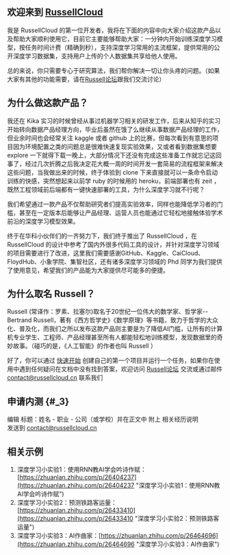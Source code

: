 
## 欢迎来到 [RussellCloud](http://russellcloud.com/) 

我是 RussellCloud 的第一位开发者，我将在下面的内容中向大家介绍这款产品以及帮助大家顺利使用它，目前它主要能够帮助大家：一分钟内开始训练深度学习模型，按任务时间计费（精确到秒），支持深度学习常用的主流框架，提供常用的公开深度学习数据集，支持用户上传的个人数据集共享给他人使用。

总的来说，你只需要专心于研究算法，我们帮你解决一切让你头疼的问题。（如果大家有其他的功能需要，请在[Russell论坛](http://forum.russellcloud.com/)跟我们交流讨论）


## 为什么做这款产品？
我还在 Kika 实习的时候曾经从事过机器学习相关的研发工作，后来从知乎的实习开始转向数据产品经理方向，毕业后虽然在饿了么继续从事数据产品经理的工作，但业余时间也会经常关注 kaggle 或者 github 上的比赛，但每次看到有意思的项目因为环境配置之类的问题总是很难快速复现实验效果，又或者看到数据集想要 explore 一下就得下载一晚上，大部分情况下还没有完成这些准备工作就忘记这回事了，经过几次折腾之后我决定花大概一周的时间开发一套简易的流程框架来解决这些问题，当我做出来的时候，终于体验到 clone 下来直接就可以一条命令启动训练的快感，突然想起来以前学 ruby 的时候用的 heroku，前端部署也有 zeit ，既然工程领域前后端都有一键快速部署的工具，为什么深度学习就不行呢？

我们希望通过一款产品不仅帮助研究者们提高实验效率，同样也能降低学习者的门槛，甚至在一定版本后能够让产品经理、运营人员也能通过它轻松地接触体验学术前沿的深度学习模型效果。

终于在华科小伙伴们的一齐努力下，我们终于推出了 RussellCloud ，在 RussellCloud 的设计中参考了国内外很多代码工具的设计，并针对深度学习领域的项目需要进行了改进，这里我们需要感谢GitHub、Kaggle、CaiCloud、FloydHub、小象学院、集智社区，还有诸多深度学习领域的 Phd 同学为我们提供了使用意见，希望我们的产品能为大家提供尽可能多的便捷。


## 为什么取名 Russell？
Russell (常译作：罗素、拉塞尔)取名于20世纪一位伟大的数学家、哲学家--Bertrand Russell，著有《西方哲学史》《数学原理》等书籍，致力于哲学的大众化、普及化，而我们之所以发布这款产品则主要是为了降低AI门槛，让所有的计算机专业学生、工程师、产品经理甚至所有人都能轻松地训练模型，发现数据里的奇妙故事。（碰巧的是，《人工智能》的作者也叫 Russell ）



好了，你可以通过 [快速开始](http://docs.russellcloud.com/get-started/first-task.html) 创建自己的第一个项目并运行一个任务，如果你在使用中遇到任何疑问在文档中没有找到答案，欢迎访问 [Russell论坛](http://forum.russellcloud.com/) 交流或通过邮件 contact@russellcloud.cn 联系我们



## 申请内测 {#_3}

编辑 标题：姓名 - 职业 - 公司（或学校）并在正文中 附上 相关经历说明  
发送到 [contact@russellcloud.cn‍](/contact@russellcloud.cn)


## 相关示例

1. 深度学习小实验1：使用RNN教AI学会吟诗作赋：[https://zhuanlan.zhihu.com/p/26404237](https://zhuanlan.zhihu.com/p/26404237 "深度学习小实验1：使用RNN教AI学会吟诗作赋")
2. 深度学习小实验2：预测铁路客运量：[https://zhuanlan.zhihu.com/p/26433410](https://zhuanlan.zhihu.com/p/26433410 "深度学习小实验2：预测铁路客运量") 
3. 深度学习小实验3：AI作曲家：[https://zhuanlan.zhihu.com/p/26464696](https://zhuanlan.zhihu.com/p/26464696 "深度学习小实验3：AI作曲家")
